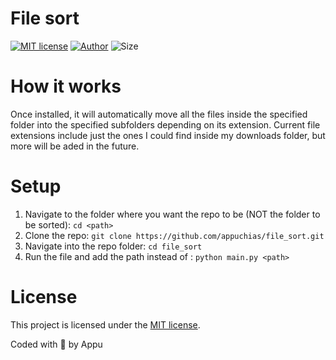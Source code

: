 # File sort
[![MIT license](https://img.shields.io/github/license/appuchias/file_sort?style=flat-square)](https://github.com/appuchias/file_sort/blob/master/LICENSE)
[![Author](https://img.shields.io/badge/Project%20by-Appu-9cf?style=flat-square)](https://github.com/appuchias)
![Size](https://img.shields.io/github/repo-size/appuchias/file_sort?color=orange&style=flat-square)

# How it works
Once installed, it will automatically move all the files inside the specified folder into the specified subfolders depending on its extension.
Current file extensions include just the ones I could find inside my downloads folder, but more will be aded in the future.

# Setup
1. Navigate to the folder where you want the repo to be (NOT the folder to be sorted): `cd <path>`
2. Clone the repo: `git clone https://github.com/appuchias/file_sort.git`
3. Navigate into the repo folder: `cd file_sort`
4. Run the file and add the path instead of <path>: `python main.py <path>`

# License
This project is licensed under the [MIT license](https://github.com/appuchias/file_sort/blob/master/LICENSE).

Coded with 🖤 by Appu